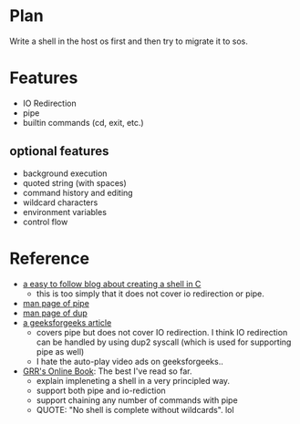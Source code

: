 # Plan
Write a shell in the host os first and then try to migrate it to sos.

# Features
- IO Redirection
- pipe
- builtin commands (cd, exit, etc.)

## optional features
- background execution
- quoted string (with spaces)
- command history and editing
- wildcard characters
- environment variables
- control flow

# Reference
- [a easy to follow blog about creating a shell in C](https://brennan.io/2015/01/16/write-a-shell-in-c/)
  - this is too simply that it does not cover io redirection or pipe.
- [man page of pipe](https://man7.org/linux/man-pages/man2/pipe.2.html)
- [man page of dup](https://man7.org/linux/man-pages/man2/dup.2.html)
- [a geeksforgeeks article](https://www.geeksforgeeks.org/making-linux-shell-c/)
  - covers pipe but does not cover IO redirection. I think IO redirection can be handled by using dup2 syscall (which is used for supporting pipe as well)
  - I hate the auto-play video ads on geeksforgeeks..
- [GRR's Online Book](https://www.cs.purdue.edu/homes/grr/SystemsProgrammingBook/Book/Chapter5-WritingYourOwnShell.pdf): The best I've read so far.
  - explain impleneting a shell in a very principled way.
  - support both pipe and io-rediction
  - support chaining any number of commands with pipe
  - QUOTE: "No shell is complete without wildcards". lol
